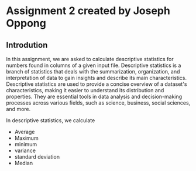 # Assignment 2 created by Joseph Oppong

## Introdution
In this assignment, we are asked to calculate descriptive statistics for numbers found in columns of a given input file. Descriptive statistics is a branch of statistics that deals with the summarization, organization, and interpretation of data to gain insights and describe its main characteristics. Descriptive statistics are used to provide a concise overview of a dataset's characteristics, making it easier to understand its distribution and properties. They are essential tools in data analysis and decision-making processes across various fields, such as science, business, social sciences, and more.

In descriptive statistics, we calculate 
- Average
- Maximum
- minimum
- variance
- standard deviation
- Median

  
